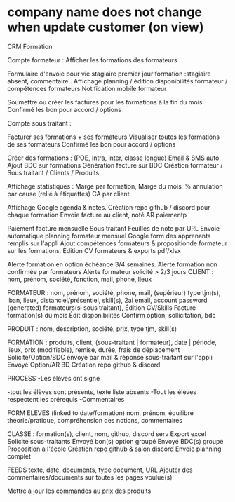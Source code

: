 # company name does not change when update customer (on view)



CRM Formation

Compte formateur :
Afficher les formations des formateurs

Formulaire d'envoie pour vie stagiaire premier
jour formation :stagiaire absent, commentaire..
Affichage planning / édition disponibilités
formateur / compétences formateurs
Notification mobile formateur


Soumettre ou créer les factures pour les
formations à la fin du mois
Confirmé les bon pour accord / options

Compte sous traitant :

Facturer ses formations + ses formateurs
Visualiser toutes les formations de ses
formateurs
Confirmé les bon pour accord / options

Créer des formations : (POE, Intra, inter, classe longue)
Email & SMS auto
Ajout BDC sur formations
Génération facture sur BDC
Création formateur / Sous traitant / Clients / Produits

Affichage statistiques :
Marge par formation, Marge du mois, % annulation par cause (relié à étiquettes)
CA par client

Affichage Google agenda & notes.
Création repo github / discord pour chaque formation
Envoie facture au client, noté AR paiementp

Paiement facture mensuelle Sous traitant
Feuilles de note par URL
Envoie automatique planning formateur mensuel
Google form des apprenants remplis sur l'appli
Ajout compétences formateurs & propositionde formateur sur les formations.
Édition CV formateurs & exports pdf/xlsx



Alerte formation en option échéance 3/4 semaines.
Alerte formation non confirmée par formateurs
Alerte formateur solicité > 2/3 jours
CLIENT :
nom, prénom, société, fonction, mail, phone, lieux

FORMATEUR :
nom, prénom, société, phone, mail, (supérieur)
type tjm(s), iban, lieux, distanciel/présentiel, skill(s), 2ai email, account password (generated)
formateurs(si sous traitant),
Édition CV/Skills
Facture formation(s) du mois
Édit disponibilités
Confirm option, sollicitation, bdc

PRODUIT :
nom, description, société, prix, type tjm, skill(s)

FORMATION :
produits, client, (sous-traitant | formateur), date | période, lieux, prix (modifiable), remise, durée, frais de déplacement
Solicité/Option/BDC envoyé par mail & réponse sous-traitant sur l'appli
Envoyé Option/AR BD
Création repo github & discord

PROCESS
-Les élèves ont signé

-tout les élèves sont présents, texte liste absents
-Tout les élèves respectent les prérequis
-Commentaires

FORM ELEVES (linked to date/formation)
nom, prénom, équilibre théorie/pratique, compréhension des notions, commentaires

CLASSE :
formation(s), client, nom, github, discord serv
Export excel
Solicite sous-traitants
Envoyé bon(s) option groupé
Envoyé BDC(s) groupé
Proposition à l'école
Création repo github & salon discord
Envoie planning complet

FEEDS
texte, date, documents, type document, URL
Ajouter des commentaires/documents sur toutes les pages voulue(s)

Mettre à jour les commandes au prix des produits
